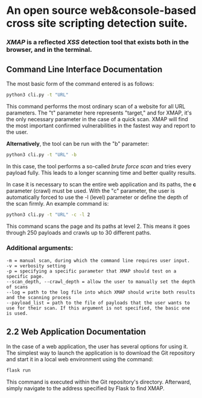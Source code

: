 # An open source web&console-based cross site scripting detection suite.
### *XMAP* is a reflected *XSS* detection tool that exists both in the browser, and in the terminal. 
## Command Line Interface Documentation

The most basic form of the command entered is as follows:
```bash
python3 cli.py -t "URL"
```
This command performs the most ordinary scan of a website for all URL parameters. The "t" parameter here represents "target," and for XMAP, it's the only necessary parameter in the case of a quick scan. XMAP will find the most important confirmed vulnerabilities in the fastest way and report to the user.

**Alternatively**, the tool can be run with the "b" parameter:

```bash
python3 cli.py -t "URL" -b
```
In this case, the tool performs a so-called *brute force scan* and tries every payload fully. This leads to a longer scanning time and better quality results.

In case it is necessary to scan the entire web application and its paths, the **c** parameter (crawl) must be used. With the "c" parameter, the user is automatically forced to use the -l (level) parameter or define the depth of the scan firmly. An example command is:
```bash
python3 cli.py -t "URL" -c -l 2
```

This command scans the page and its paths at level 2. This means it goes through 250 payloads and crawls up to 30 different paths.
### Additional arguments:
    -m = manual scan, during which the command line requires user input.
    -v = verbosity setting
    -p = specifying a specific parameter that XMAP should test on a specific page.
    --scan_depth, --crawl_depth = allow the user to manually set the depth of scans
    --log = path to the log file into which XMAP should write both results and the scanning process
    --payload_list = path to the file of payloads that the user wants to use for their scan. If this argument is not specified, the basic one is used.
    
## 2.2 Web Application Documentation
In the case of a web application, the user has several options for using it. The simplest way to launch the application is to download the Git repository and start it in a local web environment using the command:
```bash
flask run
```
This command is executed within the Git repository's directory. Afterward, simply navigate to the address specified by Flask to find XMAP.









